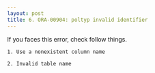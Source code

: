 ```yaml
---
layout: post
title: 6. ORA-00904: poltyp invalid identifier
---
```


If you faces this error, check follow things.


```
1. Use a nonexistent column name
```
```
2. Invalid table name
```
